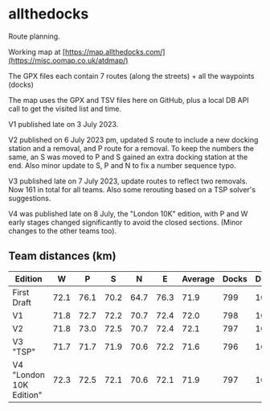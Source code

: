 # allthedocks

Route planning.

Working map at [https://map.allthedocks.com/](https://misc.oomap.co.uk/atdmap/)

The GPX files each contain 7 routes (along the streets) + all the waypoints (docks)

The map uses the GPX and TSV files here on GitHub, plus a local DB API call to get the visited list and time.  

V1 published late on 3 July 2023.

V2 published on 6 July 2023 pm, updated S route to include a new docking station and a removal, and P route for a removal. To keep the numbers the same, an S was moved to P and S gained an extra docking station at the end. Also minor update to S, P and N to fix a number sequence typo.

V3 published late on 7 July 2023, update routes to reflect two removals. Now 161 in total for all teams. Also some rerouting based on a TSP solver's suggestions. 

V4 was published late on 8 July, the "London 10K" edition, with P and W early stages changed significantly to avoid the closed sections. (Minor changes to the other teams too). 

## Team distances (km)

| Edition | W   | P   | S   | N   | E   | Average | Docks | Docks/Team |
| ------- | --- | --- | --- | --- | --- | ----- | ---- | --- |
| First Draft | 72.1  | 76.1 | 70.2 | 64.7 | 76.3 | 71.9 | 799 | 162 | 
| V1   | 71.8 | 72.7 | 72.2 | 70.7 | 72.4 | 72.0 | 798 | 162 |
| V2   | 71.8 | 73.0 | 72.5 | 70.7 | 72.4 | 72.1 | 797 | 162 |
| V3 "TSP" | 71.7 | 71.7 | 71.9 | 70.6 | 72.2 | 71.6 | 796 | 161 |
| V4 "London 10K Edition" | 72.3 | 72.5 | 72.1 | 70.6 | 72.1 | 71.9 | 797 | 162 |
